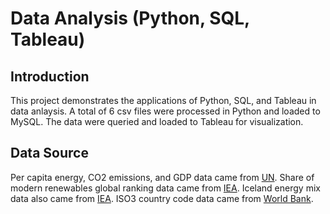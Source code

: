 # Data Analysis (Python, SQL, Tableau)

## Introduction
This project demonstrates the applications of Python, SQL, and Tableau in data anlaysis. A total of 6 csv files were processed in Python and loaded to MySQL. The data were queried and loaded to Tableau for visualization. 

## Data Source
Per capita energy, CO2 emissions, and GDP data came from [UN](https://data.un.org/).
Share of modern renewables global ranking data came from [IEA](https://www.iea.org/countries/argentina/renewables).
Iceland energy mix data also came from [IEA](https://www.iea.org/countries/iceland/energy-mix
).
ISO3 country code data came from [World Bank](https://wits.worldbank.org/wits/wits/witshelp/content/codes/country_codes.htm).




